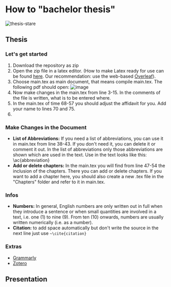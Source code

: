 # How to "bachelor thesis"
![thesis-stare](https://user-images.githubusercontent.com/43642275/231375432-02bbe973-9097-4598-b1f4-0722e1b2f20d.gif)


## Thesis

### Let's get started
1. Download the repository as zip
2. Open the zip file in a latex editor. (How to make Latex ready for use can be found [here](https://www.wwu.edu/faculty/curgus/Courses/LaTeX/Getting_Started_with_LaTeX.html). Our recommendation: use the web-based [Overleaf](https://www.overleaf.com/latex/templates/bachelorthesis-hshl/bydmpbhxfqgq)).
3. Choose main.tex as main document, that means compile main.tex. The following pdf should open:
![image](https://user-images.githubusercontent.com/43642275/231692705-7359fac9-0975-472b-873a-22be89630f31.png)
4. Now make changes in the main.tex from line 3-15. In the comments of the file is written, what is to be entered where.
5. In the main.tex of time 68-57 you should adjust the affidavit for you. Add your name to lines 70 and 75.
6. 


### Make Changes in the Document
- **List of Abbreviations:** If you need a list of abbreviations, you can use it in main.tex from line 38-43. If you don't need it, you can delete it or comment it out.
In the list of abbreviations only those abbreviations are shown which are used in the text. Use in the text looks like this: \ac{abbreviation}
- **Add or delete chapters:** In the main.tex you will find from line 47-54 the inclusion of the chapters. There you can add or delete chapters. If you want to add a chapter here, you should also create a new .tex file in the "Chapters" folder and refer to it in main.tex.

### Infos
- **Numbers:** In general, English numbers are only written out in full when they introduce a sentence or when small quantities are involved in a text, i.e. one (1) to nine (9). From ten (10) onwards, numbers are usually written numerically (i.e. as a number).
- **Citation:** to add space automatically but don't write the source in the next line just use ``` ~\cite{citation} ```

### Extras
- [Grammarly](https://app.grammarly.com/)
- [Zotero](https://www.zotero.org/)
## Presentation

